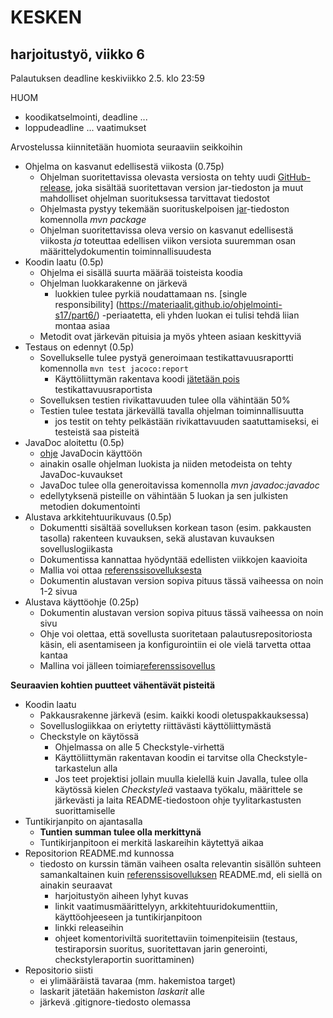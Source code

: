 # KESKEN

## harjoitustyö, viikko 6

Palautuksen deadline keskiviikko 2.5. klo 23:59

HUOM
- koodikatselmointi, deadline ...
- loppudeadline ... vaatimukset


Arvostelussa kiinnitetään huomiota seuraaviin seikkoihin

- Ohjelma on kasvanut edellisestä viikosta (0.75p)
  - Ohjelman suoritettavissa olevasta versiosta on tehty uudi [GitHub-release](https://github.com/mluukkai/otm-2018/blob/master/web/release.md), joka sisältää suoritettavan version jar-tiedoston ja muut mahdolliset ohjelman suorituksessa tarvittavat tiedostot
  - Ohjelmasta pystyy tekemään suorituskelpoisen [jar](https://github.com/mluukkai/otm-2018/blob/master/web/maven.md#jarin-generointi)-tiedoston komennolla _mvn package_
  - Ohjelman suoritettavissa oleva versio on kasvanut edellisestä viikosta _ja_ toteuttaa edellisen viikon versiota suuremman osan määrittelydokumentin toiminnallisuudesta
- Koodin laatu (0.5p)
  - Ohjelma ei sisällä suurta määrää toisteista koodia
  - Ohjelman luokkarakenne on järkevä
    - luokkien tulee pyrkiä noudattamaan ns. [single responsibility] (https://materiaalit.github.io/ohjelmointi-s17/part6/) -periaatetta, eli yhden luokan ei tulisi tehdä liian montaa asiaa
  - Metodit ovat järkevän pituisia ja myös yhteen asiaan keskittyviä  
- Testaus on edennyt (0.5p)
  - Sovellukselle tulee pystyä generoimaan testikattavuusraportti komennolla <code>mvn test jacoco:report</code>
    - Käyttöliittymän rakentava koodi [jätetään pois](https://github.com/mluukkai/otm-2018/blob/master/web/maven.md#koodin-huomiotta-jättäminen-kattavuusraportissa) testikattavuusraportista
  - Sovelluksen testien rivikattavuuden tulee olla vähintään 50%
  - Testien tulee testata järkevällä tavalla ohjelman toiminnallisuutta
    - jos testit on tehty pelkästään rivikattavuuden saatuttamiseksi, ei testeistä saa pisteitä
- JavaDoc aloitettu (0.5p)
  - [ohje](https://github.com/mluukkai/otm-2018/blob/master/web/javadoc.md) JavaDocin käyttöön
  - ainakin osalle ohjelman luokista ja niiden metodeista on tehty JavaDoc-kuvaukset
  - JavaDoc tulee olla generoitavissa komennolla _mvn javadoc:javadoc_
  - edellytyksenä pisteille on vähintään 5 luokan ja sen julkisten metodien dokumentointi
- Alustava arkkitehtuurikuvaus (0.5p)
  - Dokumentti sisältää sovelluksen korkean tason (esim. pakkausten tasolla) rakenteen kuvauksen, sekä alustavan kuvauksen sovelluslogiikasta
  - Dokumentissa kannattaa hyödyntää edellisten viikkojen kaavioita
  - Mallia voi ottaa [referenssisovelluksesta](https://github.com/mluukkai/OtmTodoApp/blob/master/dokumentaatio/arkkitehtuuri.md#sovelluslogiikka)
  - Dokumentin alustavan version sopiva pituus tässä vaiheessa on noin 1-2 sivua
- Alustava käyttöohje (0.25p)
  - Dokumentin alustavan version sopiva pituus tässä vaiheessa on noin sivu
  - Ohje voi olettaa, että sovellusta suoritetaan palautusrepositoriosta käsin, eli asentamiseen ja konfigurointiin ei ole vielä tarvetta ottaa kantaa
  - Mallina voi jälleen toimia[referenssisovellus](https://github.com/mluukkai/OtmTodoApp/blob/master/dokumentaatio/kayttoohje.md)

**Seuraavien kohtien puutteet vähentävät pisteitä**

- Koodin laatu
  - Pakkausrakenne järkevä (esim. kaikki koodi oletuspakkauksessa)
  - Sovelluslogiikkaa on eriytetty riittävästi käyttöliittymästä
  - Checkstyle on käytössä
    - Ohjelmassa on alle 5 Checkstyle-virhettä
    - Käyttöliittymän rakentavan koodin ei tarvitse olla Checkstyle-tarkastelun alla
    - Jos teet projektisi jollain muulla kielellä kuin Javalla, tulee olla käytössä kielen _Checkstyleä_ vastaava työkalu, määrittele se järkevästi ja laita README-tiedostoon ohje tyylitarkastusten suorittamiselle
- Tuntikirjanpito on ajantasalla
  - **Tuntien summan tulee olla merkittynä**
  - Tuntikirjanpitoon ei merkitä laskareihin käytettyä aikaa
- Repositorion README.md kunnossa
  - tiedosto on kurssin tämän vaiheen osalta relevantin sisällön suhteen samankaltainen kuin [referenssisovelluksen](https://github.com/mluukkai/OtmTodoApp) README.md, eli siellä on ainakin seuraavat
    - harjoitustyön aiheen lyhyt kuvas
    - linkit vaatimusmäärittelyyn, arkkitehtuuridokumenttiin, käyttöohjeeseen ja tuntikirjanpitoon 
    - linkki releaseihin
    - ohjeet komentoriviltä suoritettaviin toimenpiteisiin (testaus, testiraporsin suoritus, suoritettavan jarin generointi, checkstyleraportin suorittaminen)
- Repositorio siisti
  - ei ylimääräistä tavaraa (mm. hakemistoa target)
  - laskarit jätetään hakemiston _laskarit_ alle
  - järkevä .gitignore-tiedosto olemassa